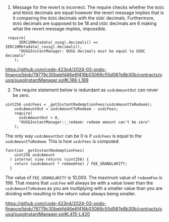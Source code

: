 1. Message for the revert is incorrect. The require checks whether the `OUSG` and `ROUSG` decimals are equal however the revert message implies that is it comparing the `OUSG` decimals with the `USDC` decimals. Furthermore, `OUSG` decimals are supposed to be 18 and `USDC` decimals are 6 making what the revert message implies, impossible.
```solidity
 require(
      IERC20Metadata(_ousg).decimals() == IERC20Metadata(_rousg).decimals(),
      "OUSGInstantManager: OUSG decimals must be equal to USDC decimals"
    );
```

https://github.com/code-423n4/2024-03-ondo-finance/blob/78779c30bebfd46e6f416b03066c55d587e8b30b/contracts/ousg/ousgInstantManager.sol#L186-L189

2. The require statement below is redundant as `usdcAmountOut` can never be zero.
```solidity
uint256 usdcFees = _getInstantRedemptionFees(usdcAmountToRedeem);
    usdcAmountOut = usdcAmountToRedeem - usdcFees;
    require(
      usdcAmountOut > 0,
      "OUSGInstantManager::_redeem: redeem amount can't be zero"
    );
```

The only way `usdcAmountOut` can be 0 is if `usdcFees` is equal to the `usdcAmountToRedeem`. This is how `usdcFees` is computed:
```solidity
function _getInstantRedemptionFees(
    uint256 usdcAmount
  ) internal view returns (uint256) {
    return (usdcAmount * redeemFee) / FEE_GRANULARITY;
  }
```
The value of `FEE_GRANULARITY` is 10,000. The maximum value of `redeemFee` is 199. That means that `usdcFee` will always be with a value lower than the `usdcAmountToRedeem` as you are multiplying with a smaller value than you are dividing with resulting in the return value always being smaller.

https://github.com/code-423n4/2024-03-ondo-finance/blob/78779c30bebfd46e6f416b03066c55d587e8b30b/contracts/ousg/ousgInstantManager.sol#L415-L420